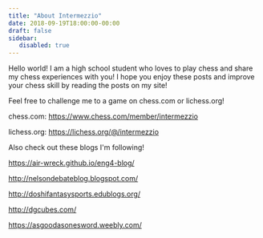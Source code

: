 ```yaml
---
title: "About Intermezzio"
date: 2018-09-19T18:00:00-00:00
draft: false
sidebar:
   disabled: true
---
```


Hello world!  I am a high school student who loves to play chess and share my chess experiences with you!  I hope you enjoy these posts and improve your chess skill by reading the posts on my site!

Feel free to challenge me to a game on chess.com or lichess.org!

chess.com: https://www.chess.com/member/intermezzio

lichess.org: https://lichess.org/@/intermezzio

Also check out these blogs I'm following!

https://air-wreck.github.io/eng4-blog/

http://nelsondebateblog.blogspot.com/

http://doshifantasysports.edublogs.org/

http://dgcubes.com/

https://asgoodasonesword.weebly.com/